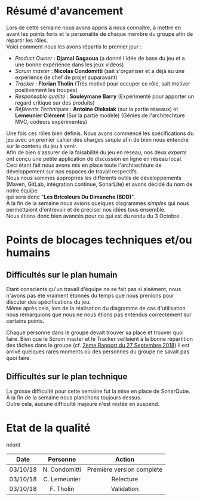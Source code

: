 # Résumé d'avancement

Lors de cette semaine nous avons appris à nous connaître, à mettre en avant les points forts et la personalité de chaque membre du groupe afin de répartir les rôles.  
Voici comment nous les avons répartis le premier jour :
- *Product Owner* : **Djamal Gagaoua** (a donné l'idée de base du jeu et a une bonne expérience dans les jeux vidéos)
- *Scrum master* : **Nicolas Condomitti** (sait s'organiser et a déjà eu une expérience de chef de projet auparavant)
- *Tracker* : **Florian Tholin** (Très motivé pour occuper ce rôle, sait motiver positivement les troupes)
- *Responsable qualité* : **Souleymane Barry** (Expérimenté pour apporter un regard critique sur des produits)
- *Référents Techniques* : **Antoine Oleksiak** (sur la partie réseaux) et **Lemeunier Clément** (Sur la partie modèle) (Génies de l'architechture MVC, codeurs expérimentés)

Une fois ces rôles bien définis. Nous avons commencé les spécifications du jeu avec un premier cahier des charges *simple* afin de bien nous entendre sur le contenu du jeu à venir.  
Afin de bien s'assurer de la faisabilité du jeu en réseau, nos deux *experts* ont conçu une petite application de discussion en ligne en réseau local.  
Ceci étant fait nous avons mis en place toute l'architechture de développement sur nos espaces de travail respectifs.  
Nous nous sommes appropriés les différents outils de développements (Maven, GitLab, intégration continue, SonarLite) et avons décidé du nom de notre équipe  
qui sera donc "**Les Bricoleurs Du Dimanche (BDD)**".  
À la fin de la semaine nous avions quelques diagrammes *simples* qui nous permettaient d'entrevoir et de préciser nos idées tous ensemble.  
Nous étions donc bien avancés pour ce qui est du rendu du 3 Octobre.


# Points de blocages techniques et/ou humains
## Difficultés sur le plan humain
Etant conscients qu'un travail d'équipe ne se fait pas si aisément, nous n'avons pas été vraiment étonnés du temps que nous prenions pour discuter des spécifications du jeu.  
Même après cela, lors de la réalisation du diagramme de cas d'utilisation nous remarquions que nous ne nous étions pas entendus correctement sur certains points.  
  

Chaque personne dans le groupe devait trouver sa place et trouver quoi faire. Bien que le Scrum master et le Tracker veillaient à la bonne répartition des tâches dans le groupe (cf. [2ème Rapport du 27 Septembre 2018](https://forge.univ-lyon1.fr/MultiMIF-DreamerPonies/LesBricoleursDuDimanche/blob/master/Rapports/Rapport_multiMIF-04_27Sept_17h.md)) il est arrivé quelques rares moments où des personnes du groupe ne savait pas quoi faire.  


## Difficultés sur le plan technique

La grosse difficulté pour cette semaine fut la mise en place de SonarQube. À la fin de la semaine nous planchons toujours dessus.  
Outre cela, aucune difficulté majeure n'est restée en suspend.

# Etat de la qualité

*néant*  


| **Date** |  **Personne** |         **Action**        |
|:--------:|:-------------:|:-------------------------:|
| 03/10/18 | N. Condomitti | Première version complète |
| 03/10/18 | C. Lemeunier | Relecture |
| 03/10/18 | F. Tholin | Validation |
